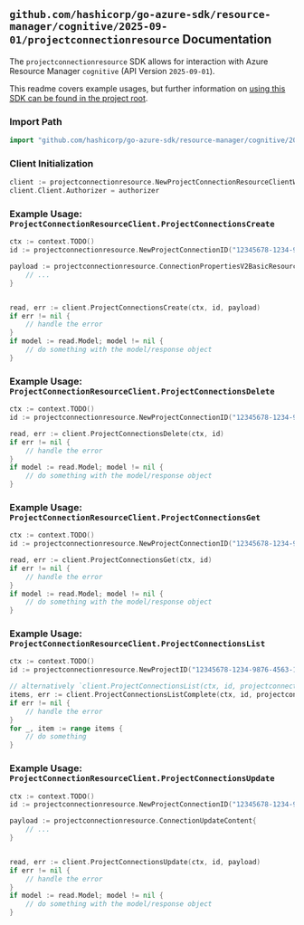 
## `github.com/hashicorp/go-azure-sdk/resource-manager/cognitive/2025-09-01/projectconnectionresource` Documentation

The `projectconnectionresource` SDK allows for interaction with Azure Resource Manager `cognitive` (API Version `2025-09-01`).

This readme covers example usages, but further information on [using this SDK can be found in the project root](https://github.com/hashicorp/go-azure-sdk/tree/main/docs).

### Import Path

```go
import "github.com/hashicorp/go-azure-sdk/resource-manager/cognitive/2025-09-01/projectconnectionresource"
```


### Client Initialization

```go
client := projectconnectionresource.NewProjectConnectionResourceClientWithBaseURI("https://management.azure.com")
client.Client.Authorizer = authorizer
```


### Example Usage: `ProjectConnectionResourceClient.ProjectConnectionsCreate`

```go
ctx := context.TODO()
id := projectconnectionresource.NewProjectConnectionID("12345678-1234-9876-4563-123456789012", "example-resource-group", "accountName", "projectName", "connectionName")

payload := projectconnectionresource.ConnectionPropertiesV2BasicResource{
	// ...
}


read, err := client.ProjectConnectionsCreate(ctx, id, payload)
if err != nil {
	// handle the error
}
if model := read.Model; model != nil {
	// do something with the model/response object
}
```


### Example Usage: `ProjectConnectionResourceClient.ProjectConnectionsDelete`

```go
ctx := context.TODO()
id := projectconnectionresource.NewProjectConnectionID("12345678-1234-9876-4563-123456789012", "example-resource-group", "accountName", "projectName", "connectionName")

read, err := client.ProjectConnectionsDelete(ctx, id)
if err != nil {
	// handle the error
}
if model := read.Model; model != nil {
	// do something with the model/response object
}
```


### Example Usage: `ProjectConnectionResourceClient.ProjectConnectionsGet`

```go
ctx := context.TODO()
id := projectconnectionresource.NewProjectConnectionID("12345678-1234-9876-4563-123456789012", "example-resource-group", "accountName", "projectName", "connectionName")

read, err := client.ProjectConnectionsGet(ctx, id)
if err != nil {
	// handle the error
}
if model := read.Model; model != nil {
	// do something with the model/response object
}
```


### Example Usage: `ProjectConnectionResourceClient.ProjectConnectionsList`

```go
ctx := context.TODO()
id := projectconnectionresource.NewProjectID("12345678-1234-9876-4563-123456789012", "example-resource-group", "accountName", "projectName")

// alternatively `client.ProjectConnectionsList(ctx, id, projectconnectionresource.DefaultProjectConnectionsListOperationOptions())` can be used to do batched pagination
items, err := client.ProjectConnectionsListComplete(ctx, id, projectconnectionresource.DefaultProjectConnectionsListOperationOptions())
if err != nil {
	// handle the error
}
for _, item := range items {
	// do something
}
```


### Example Usage: `ProjectConnectionResourceClient.ProjectConnectionsUpdate`

```go
ctx := context.TODO()
id := projectconnectionresource.NewProjectConnectionID("12345678-1234-9876-4563-123456789012", "example-resource-group", "accountName", "projectName", "connectionName")

payload := projectconnectionresource.ConnectionUpdateContent{
	// ...
}


read, err := client.ProjectConnectionsUpdate(ctx, id, payload)
if err != nil {
	// handle the error
}
if model := read.Model; model != nil {
	// do something with the model/response object
}
```
